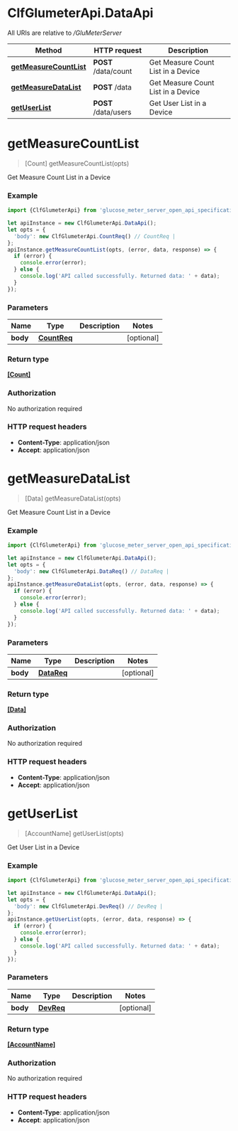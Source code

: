 # ClfGlumeterApi.DataApi

All URIs are relative to */GluMeterServer*

Method | HTTP request | Description
------------- | ------------- | -------------
[**getMeasureCountList**](DataApi.md#getMeasureCountList) | **POST** /data/count | Get Measure Count List in a Device
[**getMeasureDataList**](DataApi.md#getMeasureDataList) | **POST** /data | Get Measure Count List in a Device
[**getUserList**](DataApi.md#getUserList) | **POST** /data/users | Get User List in a Device

<a name="getMeasureCountList"></a>
# **getMeasureCountList**
> [Count] getMeasureCountList(opts)

Get Measure Count List in a Device

### Example
```javascript
import {ClfGlumeterApi} from 'glucose_meter_server_open_api_specification';

let apiInstance = new ClfGlumeterApi.DataApi();
let opts = { 
  'body': new ClfGlumeterApi.CountReq() // CountReq | 
};
apiInstance.getMeasureCountList(opts, (error, data, response) => {
  if (error) {
    console.error(error);
  } else {
    console.log('API called successfully. Returned data: ' + data);
  }
});
```

### Parameters

Name | Type | Description  | Notes
------------- | ------------- | ------------- | -------------
 **body** | [**CountReq**](CountReq.md)|  | [optional] 

### Return type

[**[Count]**](Count.md)

### Authorization

No authorization required

### HTTP request headers

 - **Content-Type**: application/json
 - **Accept**: application/json

<a name="getMeasureDataList"></a>
# **getMeasureDataList**
> [Data] getMeasureDataList(opts)

Get Measure Count List in a Device

### Example
```javascript
import {ClfGlumeterApi} from 'glucose_meter_server_open_api_specification';

let apiInstance = new ClfGlumeterApi.DataApi();
let opts = { 
  'body': new ClfGlumeterApi.DataReq() // DataReq | 
};
apiInstance.getMeasureDataList(opts, (error, data, response) => {
  if (error) {
    console.error(error);
  } else {
    console.log('API called successfully. Returned data: ' + data);
  }
});
```

### Parameters

Name | Type | Description  | Notes
------------- | ------------- | ------------- | -------------
 **body** | [**DataReq**](DataReq.md)|  | [optional] 

### Return type

[**[Data]**](Data.md)

### Authorization

No authorization required

### HTTP request headers

 - **Content-Type**: application/json
 - **Accept**: application/json

<a name="getUserList"></a>
# **getUserList**
> [AccountName] getUserList(opts)

Get User List in a Device

### Example
```javascript
import {ClfGlumeterApi} from 'glucose_meter_server_open_api_specification';

let apiInstance = new ClfGlumeterApi.DataApi();
let opts = { 
  'body': new ClfGlumeterApi.DevReq() // DevReq | 
};
apiInstance.getUserList(opts, (error, data, response) => {
  if (error) {
    console.error(error);
  } else {
    console.log('API called successfully. Returned data: ' + data);
  }
});
```

### Parameters

Name | Type | Description  | Notes
------------- | ------------- | ------------- | -------------
 **body** | [**DevReq**](DevReq.md)|  | [optional] 

### Return type

[**[AccountName]**](AccountName.md)

### Authorization

No authorization required

### HTTP request headers

 - **Content-Type**: application/json
 - **Accept**: application/json

